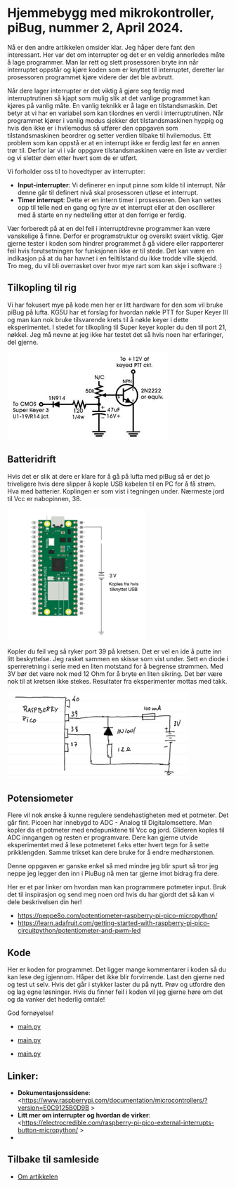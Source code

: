 # Hjemmebygg med mikrokontroller, piBug, nummer 2, April 2024.

Nå er den andre artikkelen omsider klar. Jeg håper dere fant den interessant. Her var det om interrupter og det er en veldig annerledes måte å lage programmer. Man lar rett og slett prosessoren bryte inn når interruptet oppstår og kjøre koden som er knyttet til interruptet, deretter lar prosessoren programmet kjøre videre der det ble avbrutt.

Når dere lager interrupter er det viktig å gjøre seg ferdig med interruptrutinen så kjapt som mulig slik at det vanlige programmet kan kjøres på vanlig måte. En vanlig teknikk er å lage en tilstandsmaskin. Det betyr at vi har en variabel som kan tilordnes en verdi i interruptrutinen. Når programmet kjører i vanlig modus sjekker det tilstandsmaskinen hyppig og hvis den ikke er i hvilemodus så utfører den oppgaven som tilstandsmaskinen beordrer og setter verdien tilbake til hvilemodus. Ett problem som kan oppstå er at en interrupt ikke er ferdig løst før en annen trør til. Derfor lar vi i vår oppgave tilstandsmaskinen være en liste av verdier og vi sletter dem etter hvert som de er utført.

Vi forholder oss til to hovedtyper av interrupter:

- **Input-interrupter**: Vi definerer en input pinne som kilde til interrupt. Når denne går til definert nivå skal prosessoren utløse et interrupt.
- **Timer interrupt**: Dette er en intern timer i prosessoren. Den kan settes opp til telle ned en gang og fyre av et interrupt eller at den oscillerer med å starte en ny nedtelling etter at den forrige er ferdig.

Vær forberedt på at en del feil i interruptdrevne programmer kan være vanskelige å finne. Derfor er programstruktur og oversikt svært viktig. Gjør gjerne tester i koden som hindrer programmet å gå videre eller rapporterer feil hvis forutsetningen for funksjonen ikke er til stede. Det kan være en indikasjon på at du har havnet i en feiltilstand du ikke trodde ville skjedd. Tro meg, du vil bli overrasket over hvor mye rart som kan skje i software :)

## Tilkopling til rig
Vi har fokusert mye på kode men her er litt hardware for den som vil bruke piBug på lufta. KG5U har et forslag for hvordan nøkle PTT for Super Keyer III og man kan nok bruke tilsvarende krets til å nøkle keyer i dette eksperimentet. I stedet for tilkopling til Super keyer kopler du den til port 21, nøkkel. Jeg må nevne at jeg ikke har testet det så hvis noen har erfaringer, del gjerne.

<img height="200" src="https://raw.githubusercontent.com/LA9IHA/piBug/main/bullen/assets/sk3.jpg">

## Batteridrift
Hvis det er slik at dere er klare for å gå på lufta med piBug så er det jo triveligere hvis dere slipper å kople USB kabelen til en PC for å få strøm. Hva med batterier. Koplingen er som vist i tegningen under. Nærmeste jord til Vcc er nabopinnen, 38.

<img height="300" src="https://raw.githubusercontent.com/LA9IHA/piBug/main/bullen/assets/pico_batt.jpg">

Kopler du feil veg så ryker port 39 på kretsen. Det er vel en ide å putte inn litt beskyttelse. Jeg rasket sammen en skisse som vist under. Sett en diode i sperreretning i serie med en liten motstand for å begrense strømmen. Med 3V bør det være nok med 12 Ohm for å bryte en liten sikring. Det bør være nok til at kretsen ikke stekes. Resultater fra eksperimenter mottas med takk.

<img height="200" src="https://raw.githubusercontent.com/LA9IHA/piBug/main/bullen/assets/batteri.jpg">

## Potensiometer
Flere vil nok ønske å kunne regulere sendehastigheten med et potmeter. Det går fint. Picoen har innebygd to ADC - Analog til Digitalomsettere. Man kopler da et potmeter med endepunktene til Vcc og jord. Glideren koples til ADC inngangen og resten er programvare. Dere kan gjerne utvide eksperimentet med å lese potmeteret f.eks etter hvert tegn for å sette prikklengden. Samme trikset kan dere bruke for å endre medhørstonen.

Denne oppgaven er ganske enkel så med mindre jeg blir spurt så tror jeg neppe jeg legger den inn i PiuBug nå men tar gjerne imot bidrag fra dere.

Her er et par linker om hvordan man kan programmere potmeter input. Bruk det til inspirasjon og send meg noen ord hvis du har gjordt det så kan vi dele beskrivelsen din her!

* https://peppe8o.com/potentiometer-raspberry-pi-pico-micropython/
* https://learn.adafruit.com/getting-started-with-raspberry-pi-pico-circuitpython/potentiometer-and-pwm-led

## Kode
Her er koden for programmet. Det ligger mange kommentarer i koden så du kan lese deg igjennom. Håper det ikke blir forvirrende. Last den gjerne ned og test ut selv. Hvis det går i stykker laster du på nytt. Prøv og utfordre den og lag egne løsninger. Hvis du finner feil i koden vil jeg gjerne høre om det og da vanker det hederlig omtale!

God fornøyelse!

* <a href="https://github.com/LA9IHA/piBug/blob/main/bullen/artikler/2-interrupt/main.py">main.py</a>

* <a href="https://github.com/LA9IHA/piBug/blob/main/bullen/artikler/1-Polling/main.py">main.py</a>
* <a href="https://github.com/LA9IHA/piBug/blob/main/bullen/artikler/2-interrupt/main.py">main.py</a>


## Linker:
- **Dokumentasjonssidene**: <https://www.raspberrypi.com/documentation/microcontrollers/?version=E0C9125B0D9B >
- **Litt mer om interrupter og hvordan de virker**: <https://electrocredible.com/raspberry-pi-pico-external-interrupts-button-micropython/ >
- 

## Tilbake til samleside
* <a href="https://github.com/LA9IHA/piBug/blob/main/bullen/">Om artikkelen</a>
